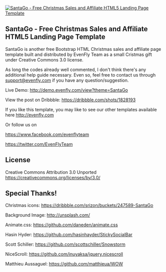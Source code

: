 <a href="http://creatrix.us/demo/santago/">
	<img src="https://d13yacurqjgara.cloudfront.net/users/149279/screenshots/1828193/santago-free_christmas_sales_and_affiliate_landing_page_template.jpg" alt="SantaGo - Free Christmas Sales and Affiliate HTML5 Landing Page Template">
</a>

SantaGo - Free Christmas Sales and Affiliate HTML5 Landing Page Template
-------------------
SantaGo is another free Bootstrap HTML Christmas sales and affiliate page template built and distributed by EvenFly Team as a small Cristmas gift under Creative Commons 3.0 license.

As long the codes already well commented, I don't think there's any additional help guide necessary. Even so, feel free to contact us through support@evenfly.com if you have any question/suggestion.

Live Demo: http://demo.evenfly.com/view?theme=SantaGo

View the post on Dribbble: https://dribbble.com/shots/1828193

If you like this template, you may like to see our other templates available here http://evenfly.com

Or follow us on

https://www.facebook.com/evenflyteam

https://twitter.com/EvenFlyTeam


License
-------------------
Creative Commons Attribution 3.0 Unported https://creativecommons.org/licenses/by/3.0/


Special Thanks!
-------------------
Christmas icons: https://dribbble.com/srizon/buckets/247589-SantaGo

Background Image: http://unsplash.com/

Animate.css: https://github.com/daneden/animate.css

Hasin Hyder: https://github.com/hasinhayder/StickySocialBar

Scott Schiller: https://github.com/scottschiller/Snowstorm

NiceScroll: https://github.com/inuyaksa/jquery.nicescroll

Matthieu Aussaguel: https://github.com/matthieua/WOW
